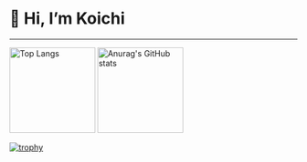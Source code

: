 # 👋 Hi, I’m Koichi
***
<p align="left">
 <img alt="Top Langs" height="150px" src="https://github-readme-stats.vercel.app/api/top-langs/?username=KoichiEndo323&layout=compact&theme=onedark" />
 <img alt="Anurag's GitHub stats" height="150px" src="https://github-readme-stats.vercel.app/api?username=KoichiEndo323&theme=onedark&show_icons=true" />
</p>

[![trophy](https://github-profile-trophy.vercel.app/?username=KoichiEndo323&theme=onedark&column=7)](https://github.com/KoichiEndo323/github-profile-trophy)
